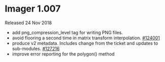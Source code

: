 # Imager 1.007

Released 24 Nov 2018

- add png_compression_level tag for writing PNG files. 
- avoid flooring a second time in matrix transform interpolation. [#124001](https://github.com/tonycoz/imager/isssues/124001) 
- produce v2 metadata. Includes change from the ticket and updates to sub-modules. [#127216](https://github.com/tonycoz/imager/isssues/127216) 
- improve error reporting for the polygon() method